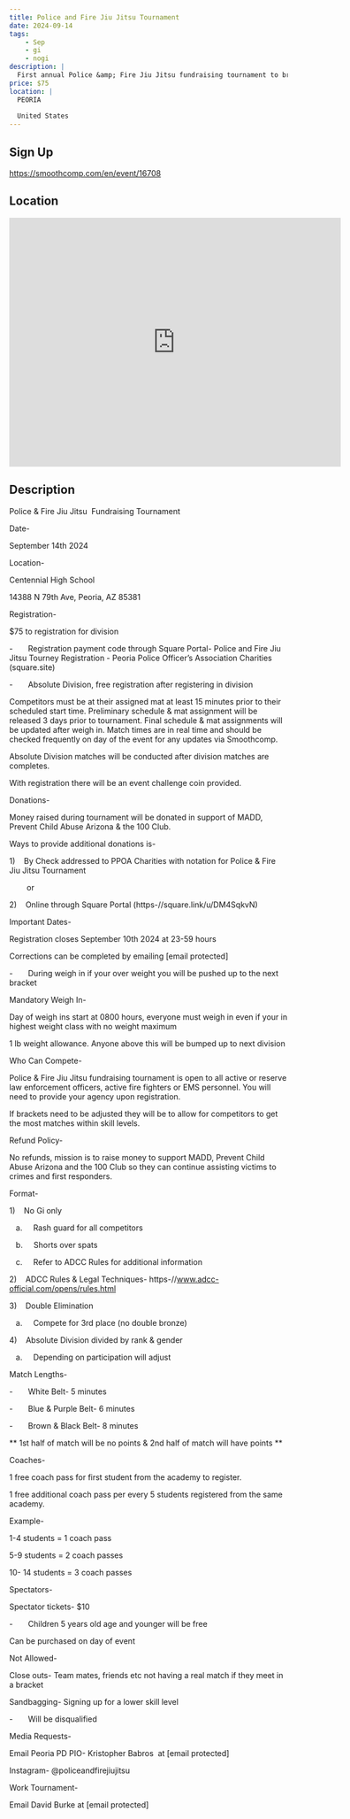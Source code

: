 ```yaml
---
title: Police and Fire Jiu Jitsu Tournament
date: 2024-09-14
tags:
    - Sep
    - gi 
    - nogi 
description: |
  First annual Police &amp; Fire Jiu Jitsu fundraising tournament to bring First Responders who practice Brazilian Jiu Jitsu (BJJ) from multiple agencies together to raise money for MADD (Mother’s Against Drunk Driving), Prevent Child Abuse Arizona and the 100 Club
price: $75
location: |
  PEORIA
  
  United States
---
```

## Sign Up
https://smoothcomp.com/en/event/16708

## Location
<iframe src="https://www.google.com/maps/embed?pb=!1m18!1m12!1m3!1d12345.6789!2d-112.2320913!3d33.6170467!2m3!1f0!2f0!3f0!3m2!1i1024!2i768!4f13.1!3m3!1m2!1s0x0%3A0x0!2z33.6170467!5e0!3m2!1sen!2sus!4v1234567890" width="600" height="450" style="border:0;" allowfullscreen="" loading="lazy"></iframe>

## Description
Police
& Fire Jiu Jitsu  Fundraising
Tournament


Date-


September 14th 2024 


Location-


Centennial High School 


14388 N 79th Ave,
Peoria, AZ 85381


Registration-


$75 to registration for division 


-       Registration payment code through Square Portal- Police and Fire Jiu Jitsu Tourney Registration - Peoria Police Officer’s Association Charities (square.site)


-      
Absolute Division, free registration after
registering in division 


Competitors must be at their assigned mat
at least 15 minutes prior to their scheduled start time. Preliminary schedule
& mat assignment will be released 3 days prior to tournament. Final
schedule & mat assignments will be updated after weigh in. Match times are in
real time and should be checked frequently on day of the event for any updates
via Smoothcomp.


Absolute Division matches will be conducted
after division matches are completes.


With registration there will be an event challenge coin provided. 


Donations-


Money raised during tournament will be
donated in support of MADD, Prevent Child Abuse Arizona & the 100 Club. 


Ways to provide additional donations is- 


1)    By
Check addressed to PPOA Charities with notation for Police & Fire Jiu Jitsu Tournament


        or 


2)    Online
through Square Portal (https-//square.link/u/DM4SqkvN) 


Important Dates-


Registration closes September 10th
2024 at 23-59 hours 


Corrections can be completed by emailing [email protected] 


-      
During weigh in if your over weight
you will be pushed up to the next bracket 


Mandatory Weigh In-


Day of weigh ins start at 0800 hours,
everyone must weigh in even if your in highest weight class with no weight
maximum  


1 lb weight allowance. Anyone above this
will be bumped up to next division 


Who Can Compete-


Police & Fire Jiu Jitsu fundraising tournament
is open to all active or reserve law enforcement officers, active fire fighters
or EMS personnel. You will need to provide your agency upon registration. 


If brackets need to be adjusted they will
be to allow for competitors to get the most matches within skill levels. 


Refund Policy-


No refunds, mission is to raise money to
support MADD, Prevent Child Abuse Arizona and the 100 Club so they can continue
assisting victims to crimes and first responders. 


Format-


1)    No
Gi only


   a.     Rash
guard for all competitors 


   b.     Shorts
over spats


   c.     Refer
to ADCC Rules for additional information 


2)    ADCC
Rules & Legal Techniques- https-//www.adcc-official.com/opens/rules.html


3)    Double
Elimination 


   a.     Compete
for 3rd place (no double bronze) 


4)    Absolute
Division divided by rank & gender 


   a.     Depending
on participation will adjust


Match Lengths-


-      
White Belt- 5 minutes 


-      
Blue & Purple Belt- 6 minutes


-      
Brown & Black Belt- 8 minutes  


** 1st half of match will be no
points & 2nd half of match will have points **


Coaches-


1 free coach pass for first student from
the academy to register. 


1 free additional coach pass per every 5
students registered from the same academy. 


Example-


1-4 students = 1 coach pass 


5-9 students = 2 coach passes


10- 14 students = 3 coach passes  


Spectators-


Spectator tickets- $10 


-      
Children 5 years old age and younger
will be free 


Can be purchased on day of event 


Not Allowed-


Close outs- Team mates, friends etc not having
a real match if they meet in a bracket


Sandbagging- Signing up for a lower skill
level 


-      
Will be disqualified 


Media Requests-


Email Peoria PD PIO- Kristopher Babros  at [email protected]   


Instagram- @policeandfirejiujitsu


Work Tournament- 


Email David Burke at [email protected]